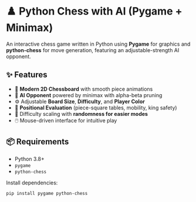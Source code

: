# ♟️ Python Chess with AI (Pygame + Minimax)

An interactive chess game written in Python using **Pygame** for graphics and **python-chess** for move generation, featuring an adjustable-strength AI opponent.

## ✨ Features
- 🎨 **Modern 2D Chessboard** with smooth piece animations
- 🧠 **AI Opponent** powered by minimax with alpha-beta pruning
- ⚙️ Adjustable **Board Size**, **Difficulty**, and **Player Color**
- 🎯 **Positional Evaluation** (piece-square tables, mobility, king safety)
- 🎲 Difficulty scaling with **randomness for easier modes**
- 🖱️ Mouse-driven interface for intuitive play

## 📦 Requirements
- Python 3.8+
- `pygame`
- `python-chess`

Install dependencies:
```bash
pip install pygame python-chess
